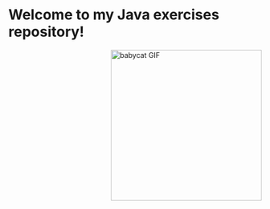 # Welcome to my Java exercises repository!
<img center="left" src="https://media3.giphy.com/media/v1.Y2lkPTc5MGI3NjExZmEwZnJqeWdpYjMxdHlhOWdwd2MxZ2MyeXR6b2FvMHY0bThpMTdzMyZlcD12MV9pbnRlcm5hbF9naWZfYnlfaWQmY3Q9Zw/3oKIPnAiaMCws8nOsE/giphy.webp" min-width="300px" max-width="300px" width="300px" align="right" 
 alt="babycat GIF" width="300px"/> 
